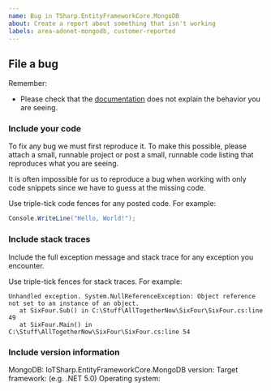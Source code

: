 ```yaml
---
name: Bug in TSharp.EntityFrameworkCore.MongoDB
about: Create a report about something that isn't working
labels: area-adonet-mongodb, customer-reported
---
```


## File a bug

Remember:

* Please check that the [documentation](https://docs.microsoft.com/ef/) does not explain the behavior you are seeing.
 

### Include your code

To fix any bug we must first reproduce it. To make this possible, please attach a small, runnable project or post a small, runnable code listing that reproduces what you are seeing.

It is often impossible for us to reproduce a bug when working with only code snippets since we have to guess at the missing code.

Use triple-tick code fences for any posted code. For example:

```C#
Console.WriteLine("Hello, World!");
```

### Include stack traces

Include the full exception message and stack trace for any exception you encounter.

Use triple-tick fences for stack traces. For example:

```
Unhandled exception. System.NullReferenceException: Object reference not set to an instance of an object.
   at SixFour.Sub() in C:\Stuff\AllTogetherNow\SixFour\SixFour.cs:line 49
   at SixFour.Main() in C:\Stuff\AllTogetherNow\SixFour\SixFour.cs:line 54
```

### Include version information

MongoDB: 
IoTSharp.EntityFrameworkCore.MongoDB version:
Target framework: (e.g. .NET 5.0)
Operating system:

